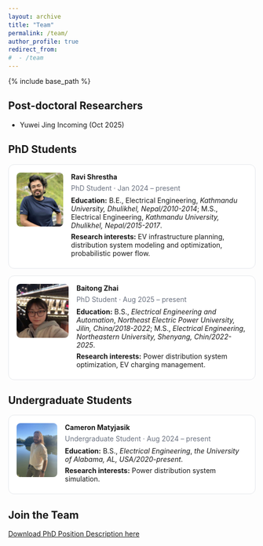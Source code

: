 ```yaml
---
layout: archive
title: "Team"
permalink: /team/
author_profile: true
redirect_from:
#  - /team
---
```


{% include base_path %}

<style>
  .team-card{
    display:flex; gap:16px; align-items:flex-start;
    border:1px solid #e5e7eb; border-radius:12px; padding:16px; margin:14px 0;
    background:#fff;
  }
  .team-card img{
    width:110px; height:110px; object-fit:cover; border-radius:8px;
  }
  .team-card h4{ margin:0 0 6px 0; }
  .team-meta{ color:#6b7280; margin-bottom:8px; }
  .team-card p{ margin:6px 0; }
  @media (max-width: 640px){
    .team-card{ flex-direction:column; align-items:flex-start; }
    .team-card img{ width:120px; height:120px; }
  }
</style>



Post-doctoral Researchers 
-----
* Yuwei Jing
Incoming (Oct 2025)


PhD Students
-----

<div class="team-card">
  <img src="../images/team/ravi.jpg" alt="Ravi Shrestha">
  <div>
    <h4>Ravi Shrestha</h4>
    <div class="team-meta">PhD Student · Jan 2024 – present</div>
    <p><strong>Education:</strong> B.E., Electrical Engineering, <em>Kathmandu University, Dhulikhel, Nepal/2010-2014</em>; M.S., Electrical Engineering, <em>Kathmandu University, Dhulikhel, Nepal/2015-2017</em>.</p>
    <p><strong>Research interests:</strong> EV infrastructure planning, distribution system modeling and optimization, probabilistic power flow.</p>
    <!-- Optional links -->
    <!-- <p><a href="mailto:ravi@ua.edu">Email</a> · <a href="https://scholar.google.com/...">Scholar</a> · <a href="https://www.linkedin.com/in/...">LinkedIn</a></p> -->
  </div>
</div>


<div class="team-card">
  <img src="../images/team/baitong.jpg" alt="Baitong Zhai">
  <div>
    <h4>Baitong Zhai</h4>
    <div class="team-meta">PhD Student · Aug 2025 – present</div>
    <p><strong>Education:</strong> B.S., <em>Electrical Engineering and Automation</em>, <em>Northeast Electric Power University, Jilin, China/2018-2022</em>; M.S., <em>Electrical Engineering</em>, <em>Northeastern University, Shenyang, Chin/2022-2025</em>.</p>
    <p><strong>Research interests:</strong> Power distribution system optimization, EV charging management.</p>
    <!-- <p><a href="mailto:...">Email</a> · <a href="...">Scholar</a> · <a href="...">LinkedIn</a></p> -->
  </div>
</div>



Undergraduate Students
-----
<div class="team-card">
  <img src="../images/team/cameron.jpg" alt="Cameron Matyjasik">
  <div>
    <h4>Cameron Matyjasik</h4>
    <div class="team-meta">Undergraduate Student · Aug 2024 – present</div>
    <p><strong>Education:</strong> B.S., <em>Electrical Engineering</em>, <em>the University of Alabama, AL, USA/2020-present</em>.</p>
    <p><strong>Research interests:</strong> Power distribution system simulation.</p>
    <!-- <p><a href="mailto:...">Email</a> · <a href="...">Scholar</a> · <a href="...">LinkedIn</a></p> -->
  </div>
</div>


Join the Team
-----
[Download PhD Position Description here](https://lushawangece.github.io//files/ad.pdf)
  